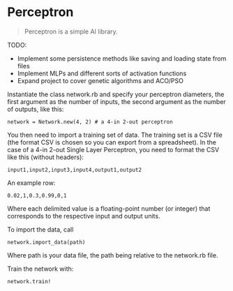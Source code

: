 # Perceptron

> Perceptron is a simple AI library.

TODO:
* Implement some persistence methods like saving and loading state from files
* Implement MLPs and different sorts of activation functions
* Expand project to cover genetic algorithms and ACO/PSO

Instantiate the class network.rb and specify
your perceptron diameters, the first argument as the number of inputs,
the second argument as the number of outputs, like this:

    network = Network.new(4, 2) # a 4-in 2-out perceptron

You then need to import a training set of data. The training set is a CSV
file (the format CSV is chosen so you can export from a spreadsheet).
In the case of a 4-in 2-out Single Layer Perceptron, you need to format the
CSV like this (without headers):

    input1,input2,input3,input4,output1,output2
		
An example row:

    0.02,1,0.3,0.99,0,1

Where each delimited value is a floating-point number (or integer)
that corresponds to the respective input and output units.

To import the data, call

    network.import_data(path)

Where path is your data file, the path being relative to the network.rb file.

Train the network with:

    network.train!
